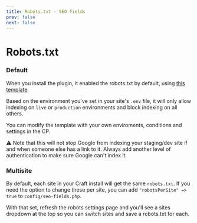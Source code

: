 ```yaml
---
title: Robots.txt - SEO Fields
prev: false
next: false
---
```


# Robots.txt
### Default
When you install the plugin, it enabled the robots.txt by default, using [this template](https://github.com/studioespresso/craft-seo-fields/blob/master/src/templates/_placeholder/_robots.twig).

Based on the environment you've set in your site's ``.env`` file, it will only allow indexing on `live` or `production` environments and block indexing on all others.

You can modify the template with your own enviroments, conditions and settings in the CP.

⚠️ Note that this will not stop Google from indexing your staging/dev site if and when someone else has a link to it. Always add another level of authentication to make sure Google can't index it. 

### Multisite

By default, each site in your Craft install will get the same `robots.txt`. If you need the option to change these per site, you can add `"robotsPerSite" => true` to `config/seo-fields.php`.

With that set, refresh the robots settings page and you'll see a sites dropdown at the top so you can switch sites and save a robots.txt for each.